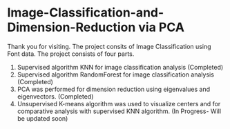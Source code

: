 # Image-Classification-and-Dimension-Reduction via PCA

Thank you for visiting. The project consits of Image Classification using Font data. The project consists of four parts.
1) Supervised algorithm KNN for image classification analysis (Completed)
2) Supervised algorithm RandomForest for image classification analysis (Completed)
3) PCA was performed for dimension reduction using eigenvalues and eigenvectors. (Completed)
4) Unsupervised K-means algorithm was used to visualize centers and for comparative analysis with supervised KNN algorithm. (In Progress- Will be updated soon)
